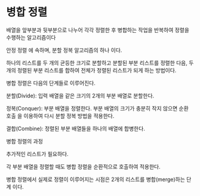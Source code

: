 # 병합 정렬

배열을 앞부분과 뒷부분으로 나누어 각각 정렬한 후 병합하는 작업을 반복하여 정렬을 수행하는 알고리즘이다

안정 정렬 에 속하며, 분할 정복 알고리즘의 하나 이다.

하나의 리스트를 두 개의 균등한 크기로 분할하고 분할된 부분 리스트를 정렬한 다음, 두 개의 정렬된 부분 리스트를 합하여 전체가 정렬된 리스트가 되게 하는 방법이다.

병합 정렬은 다음의 단계들로 이루어진다.

분할(Divide): 입력 배열을 같은 크기의 2개의 부분 배열로 분할한다.

정복(Conquer): 부분 배열을 정렬한다. 부분 배열의 크기가 충분히 작지 않으면 순환 호출 을 이용하여 다시 분할 정복 방법을 적용한다.

결합(Combine): 정렬된 부분 배열들을 하나의 배열에 합병한다.

병합 정렬의 과정

추가적인 리스트가 필요하다.

각 부분 배열을 정렬할 때도 병합 정렬을 순환적으로 호출하여 적용한다.

병합 정렬에서 실제로 정렬이 이루어지는 시점은 2개의 리스트를 병합(merge)하는 단계 이다.
